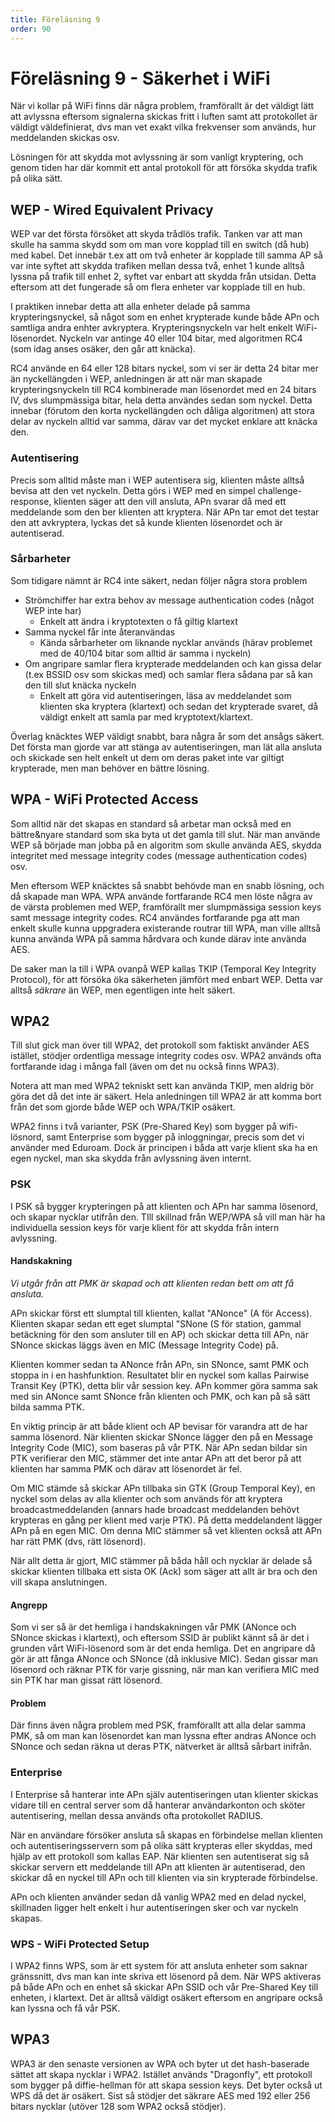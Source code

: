 ```yaml
---
title: Föreläsning 9
order: 90
---
```


# Föreläsning 9 - Säkerhet i WiFi

När vi kollar på WiFi finns där några problem, framförallt är det väldigt lätt att avlyssna eftersom signalerna skickas fritt i luften samt att protokollet är väldigt väldefinierat, dvs man vet exakt vilka frekvenser som används, hur meddelanden skickas osv.

Lösningen för att skydda mot avlyssning är som vanligt kryptering, och genom tiden har där kommit ett antal protokoll för att försöka skydda trafik på olika sätt.

## WEP - Wired Equivalent Privacy

WEP var det första försöket att skyda trådlös trafik. Tanken var att man skulle ha samma skydd som om man vore kopplad till en switch (då hub) med kabel. Det innebär t.ex att om två enheter är kopplade till samma AP så var inte syftet att skydda trafiken mellan dessa två, enhet 1 kunde alltså lyssna på trafik till enhet 2, syftet var enbart att skydda från utsidan. Detta eftersom att det fungerade så om flera enheter var kopplade till en hub.

I praktiken innebar detta att alla enheter delade på samma krypteringsnyckel, så något som en enhet krypterade kunde både APn och samtliga andra enhter avkryptera. Krypteringsnyckeln var helt enkelt WiFi-lösenordet. Nyckeln var antinge 40 eller 104 bitar, med algoritmen RC4 (som idag anses osäker, den går att knäcka).

RC4 använde en 64 eller 128 bitars nyckel, som vi ser är detta 24 bitar mer än nyckellängden i WEP, anledningen är att när man skapade krypteringsnyckeln till RC4 kombinerade man lösenordet med en 24 bitars IV, dvs slumpmässiga bitar, hela detta användes sedan som nyckel. Detta innebar (förutom den korta nyckellängden och dåliga algoritmen) att stora delar av nyckeln alltid var samma, därav var det mycket enklare att knäcka den.

### Autentisering

Precis som alltid måste man i WEP autentisera sig, klienten måste alltså bevisa att den vet nyckeln. Detta görs i WEP med en simpel challenge-response, klienten säger att den vill ansluta, APn svarar då med ett meddelande som den ber klienten att kryptera. När APn tar emot det testar den att avkryptera, lyckas det så kunde klienten lösenordet och är autentiserad.

### Sårbarheter

Som tidigare nämnt är RC4 inte säkert, nedan följer några stora problem

- Strömchiffer har extra behov av message authentication codes (något WEP inte har)
  - Enkelt att ändra i kryptotexten o få giltig klartext
- Samma nyckel får inte återanvändas
  - Kända sårbarheter om liknande nycklar används (härav problemet med de 40/104 bitar som alltid är samma i nyckeln)
- Om angripare samlar flera krypterade meddelanden och kan gissa delar (t.ex BSSID osv som skickas med) och samlar flera sådana par så kan den till slut knäcka nyckeln
  - Enkelt att göra vid autentiseringen, läsa av meddelandet som klienten ska kryptera (klartext) och sedan det krypterade svaret, då väldigt enkelt att samla par med kryptotext/klartext.

Överlag knäcktes WEP väldigt snabbt, bara några år som det ansågs säkert. Det första man gjorde var att stänga av autentiseringen, man lät alla ansluta och skickade sen helt enkelt ut dem om deras paket inte var giltigt krypterade, men man behöver en bättre lösning.

## WPA - WiFi Protected Access

Som alltid när det skapas en standard så arbetar man också med en bättre&nyare standard som ska byta ut det gamla till slut. När man använde WEP så började man jobba på en algoritm som skulle använda AES, skydda integritet med message integrity codes (message authentication codes) osv.

Men eftersom WEP knäcktes så snabbt behövde man en snabb lösning, och då skapade man WPA. WPA använde fortfarande RC4 men löste några av de värsta problemen med WEP, framförallt mer slumpmässiga session keys samt message integrity codes. RC4 användes fortfarande pga att man enkelt skulle kunna uppgradera existerande routrar till WPA, man ville alltså kunna använda WPA på samma hårdvara och kunde därav inte använda AES.

De saker man la till i WPA ovanpå WEP kallas TKIP (Temporal Key Integrity Protocol), för att försöka öka säkerheten jämfört med enbart WEP. Detta var alltså _säkrare_ än WEP, men egentligen inte helt säkert.

## WPA2

Till slut gick man över till WPA2, det protokoll som faktiskt använder AES istället, stödjer ordentliga message integrity codes osv. WPA2 används ofta fortfarande idag i många fall (även om det nu också finns WPA3).

Notera att man med WPA2 tekniskt sett kan använda TKIP, men aldrig bör göra det då det inte är säkert. Hela anledningen till WPA2 är att komma bort från det som gjorde både WEP och WPA/TKIP osäkert.

WPA2 finns i två varianter, PSK (Pre-Shared Key) som bygger på wifi-lösnord, samt Enterprise som bygger på inloggningar, precis som det vi använder med Eduroam. Dock är principen i båda att varje klient ska ha en egen nyckel, man ska skydda från avlyssning även internt.

### PSK

I PSK så bygger krypteringen på att klienten och APn har samma lösenord, och skapar nycklar utifrån den. TIll skillnad från WEP/WPA så vill man här ha individuella session keys för varje klient för att skydda från intern avlyssning.

#### Handskakning

_Vi utgår från att PMK är skapad och att klienten redan bett om att få ansluta._

APn skickar först ett slumptal till klienten, kallat "ANonce" (A för Access). Klienten skapar sedan ett eget slumptal "SNone (S för station, gammal betäckning för den som ansluter till en AP) och skickar detta till APn, när SNonce skickas läggs även en MIC (Message Integrity Code) på.

Klienten kommer sedan ta ANonce från APn, sin SNonce, samt PMK och stoppa in i en hashfunktion. Resultatet blir en nyckel som kallas Pairwise Transit Key (PTK), detta blir vår session key. APn kommer göra samma sak med sin ANonce samt SNonce från klienten och PMK, och kan på så sätt bilda samma PTK.

En viktig princip är att både klient och AP bevisar för varandra att de har samma lösenord. När klienten skickar SNonce lägger den på en Message Integrity Code (MIC), som baseras på vår PTK. När APn sedan bildar sin PTK verifierar den MIC, stämmer det inte antar APn att det beror på att klienten har samma PMK och därav att lösenordet är fel.

Om MIC stämde så skickar APn tillbaka sin GTK (Group Temporal Key), en nyckel som delas av alla klienter och som används för att kryptera broadcastmeddelanden (annars hade broadcast meddelanden behövt krypteras en gång per klient med varje PTK). På detta meddelandent lägger APn på en egen MIC. Om denna MIC stämmer så vet klienten också att APn har rätt PMK (dvs, rätt lösenord).

När allt detta är gjort, MIC stämmer på båda håll och nycklar är delade så skickar klienten tillbaka ett sista OK (Ack) som säger att allt är bra och den vill skapa anslutningen.

#### Angrepp

Som vi ser så är det hemliga i handskakningen vår PMK (ANonce och SNonce skickas i klartext), och eftersom SSID är publikt kännt så är det i grunden vårt WiFi-lösenord som är det enda hemliga. Det en angripare då gör är att fånga ANonce och SNonce (då inklusive MIC). Sedan gissar man lösenord och räknar PTK för varje gissning, när man kan verifiera MIC med sin PTK har man gissat rätt lösenord.

#### Problem

Där finns även några problem med PSK, framförallt att alla delar samma PMK, så om man kan lösenordet kan man lyssna efter andras ANonce och SNonce och sedan räkna ut deras PTK, nätverket är alltså sårbart inifrån.

### Enterprise

I Enterprise så hanterar inte APn själv autentiseringen utan klienter skickas vidare till en central server som då hanterar användarkonton och sköter autentisering, mellan dessa används ofta protokollet RADIUS.

När en användare försöker ansluta så skapas en förbindelse mellan klienten och autentiseringsservern som på olika sätt krypteras eller skyddas, med hjälp av ett protokoll som kallas EAP. När klienten sen autentiserat sig så skickar servern ett meddelande till APn att klienten är autentiserad, den skickar då en nyckel till APn och till klienten via sin krypterade förbindelse.

APn och klienten använder sedan då vanlig WPA2 med en delad nyckel, skillnaden ligger helt enkelt i hur autentiseringen sker och var nyckeln skapas.

### WPS - WiFi Protected Setup

I WPA2 finns WPS, som är ett system för att ansluta enheter som saknar gränssnitt, dvs man kan inte skriva ett lösenord på dem. När WPS aktiveras på både APn och en enhet så skickar APn SSID och vår Pre-Shared Key till enheten, i klartext. Det är alltså väldigt osäkert eftersom en angripare också kan lyssna och få vår PSK.

## WPA3

WPA3 är den senaste versionen av WPA och byter ut det hash-baserade sättet att skapa nycklar i WPA2. Istället används "Dragonfly", ett protokoll som bygger på diffie-hellman för att skapa session keys. Det byter också ut WPS då det är osäkert. Sist så stödjer det säkrare AES med 192 eller 256 bitars nycklar (utöver 128 som WPA2 också stödjer).
